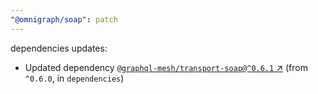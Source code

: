 ```yaml
---
"@omnigraph/soap": patch
---
```

dependencies updates:
  - Updated dependency [`@graphql-mesh/transport-soap@^0.6.1` ↗︎](https://www.npmjs.com/package/@graphql-mesh/transport-soap/v/0.6.1) (from `^0.6.0`, in `dependencies`)

